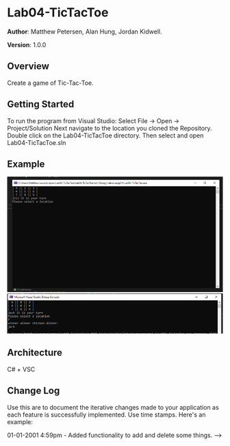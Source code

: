 # Lab04-TicTacToe

**Author**: Matthew Petersen, Alan Hung, Jordan Kidwell.

**Version**: 1.0.0 

## Overview
Create a game of Tic-Tac-Toe. 

## Getting Started
To run the program from Visual Studio:
Select File -> Open -> Project/Solution
Next navigate to the location you cloned the Repository.
Double click on the Lab04-TicTacToe directory.
Then select and open Lab04-TicTacToe.sln

## Example
![image](turn1.PNG)
![image](winner.PNG)

## Architecture
C# + VSC

## Change Log
Use this are to document the iterative changes made to your application as each feature is successfully implemented. Use time stamps. Here's an example:

01-01-2001 4:59pm - Added functionality to add and delete some things. -->
